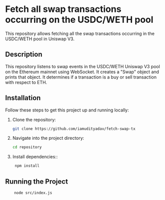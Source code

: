 # Fetch all swap transactions occurring on the USDC/WETH pool

This repository allows fetching all the swap transactions occurring in the USDC/WETH pool in Uniswap V3.

## Description
This repository listens to swap events in the USDC/WETH Uniswap V3 pool on the Ethereum mainnet using WebSocket. It creates a "Swap" object and prints that object. It determines if a transaction is a buy or sell transaction with respect to ETH.


## Installation

Follow these steps to get this project up and running locally:

1. Clone the repository:
   ```bash
   git clone https://github.com/iamudityadav/fetch-swap-tx

2. Navigate into the project directory:
   ```bash
   cd repository

3. Install dependencies::
   ```bash
    npm install

## Running the Project
```bash
    node src/index.js
